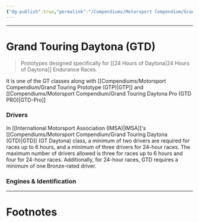 ```yaml
---
{"dg-publish":true,"permalink":"/Compendiums/Motorsport Compendium/Grand Touring Daytona (GTD)/","tags":["Sports"]}
---
```



---
# Grand Touring Daytona (GTD)
> Prototypes designed specifically for [[24 Hours of Daytona\|24 Hours of Daytona]] Endurance Races.

It is one of the GT classes along with [[Compendiums/Motorsport Compendium/Grand Touring Prototype (GTP)\|GTP]] and [[Compendiums/Motorsport Compendium/Grand Touring Daytona Pro (GTD PRO)\|GTD-Pro]]

### Drivers
In [[International Motorsport Association (IMSA)\|IMSA]]'s [[Compendiums/Motorsport Compendium/Grand Touring Daytona (GTD)\|GTD]] (GT Daytona) class, a minimum of two drivers are required for races up to 6 hours, and a minimum of three drivers for 24-hour races. The maximum number of drivers allowed is three for races up to 6 hours and four for 24-hour races. Additionally, for 24-hour races, GTD requires a minimum of one Bronze-rated driver.

### Engines & Identification



---
# Footnotes